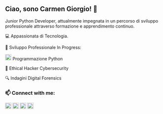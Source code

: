 
## Ciao, sono Carmen Giorgio! 👋

Junior Python Developer, attualmente impegnata in un percorso di sviluppo professionale attraverso formazione e apprendimento continuo.

💻 Appassionata di Tecnologia.

🌱 Sviluppo Professionale In Progress:

<img src="https://cdn.jsdelivr.net/gh/devicons/devicon/icons/python/python-original.svg" width="20" height="20" alt="Python"/>  Programmazione Python

🔐 Ethical Hacker Cybersecurity

🔍 Indagini Digital Forensics


### 📫 Connect with me: 

<a href="mailto:giorgio.carmen84@gmail.com" target="_blank"> <img src="https://upload.wikimedia.org/wikipedia/commons/e/ec/Circle-icons-mail.svg" width="20" height="20" alt="Email"/></a>
<a href="https://www.linkedin.com/in/carmen-giorgio/"><img src="https://cdn.jsdelivr.net/gh/devicons/devicon/icons/linkedin/linkedin-original.svg" width="20" height="20" alt="LinkedIn"/></a>
<a href ="https://t.me/@CarmenGiorgio" target="_blank"> <img src="https://upload.wikimedia.org/wikipedia/commons/8/82/Telegram_logo.svg" width="20" Height="20" alt="Telegram"/></a>
<a href="https://www.instagram.com/carme.gio" target="_blank"> <img src="https://upload.wikimedia.org/wikipedia/commons/a/a5/Instagram_icon.png" width="20" height="20" alt="Instagram"/></a>
